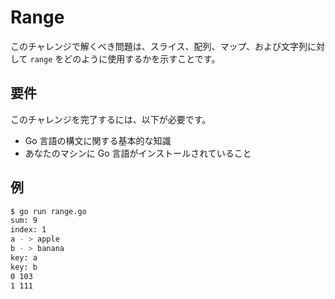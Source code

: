 # Range

このチャレンジで解くべき問題は、スライス、配列、マップ、および文字列に対して `range` をどのように使用するかを示すことです。

## 要件

このチャレンジを完了するには、以下が必要です。

- Go 言語の構文に関する基本的な知識
- あなたのマシンに Go 言語がインストールされていること

## 例

```sh
$ go run range.go
sum: 9
index: 1
a - > apple
b - > banana
key: a
key: b
0 103
1 111
```
